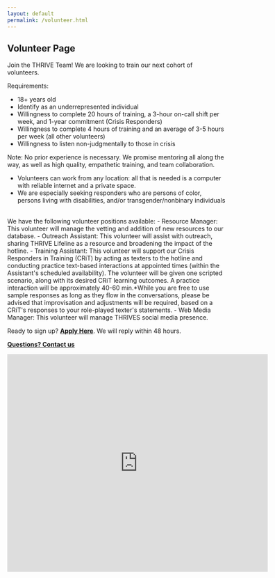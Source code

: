 ```yaml
---
layout: default
permalink: /volunteer.html
---
```


## Volunteer Page

Join the THRIVE Team! We are looking to train our next cohort of volunteers.

Requirements:
- 18+ years old
- Identify as an underrepresented individual
- Willingness to complete 20 hours of training, a 3-hour on-call shift per week, and 1-year commitment (Crisis Responders)
- Willingness to complete 4 hours of training and an average of 3-5 hours per week (all other volunteers)
- Willingness to listen non-judgmentally to those in crisis


Note: No prior experience is necessary. We promise mentoring all along the way, as well as high quality, empathetic training, and team collaboration.
- Volunteers can work from any location: all that is needed is a computer with reliable internet and a private space. 
- We are especially seeking responders who are persons of color, persons living with disabilities, and/or transgender/nonbinary individuals

<br/>
We have the following volunteer positions available:
   - Resource Manager: This volunteer will manage the vetting and addition of new resources to our database. 
   - Outreach Assistant: This volunteer will assist with outreach, sharing THRIVE Lifeline as a resource and broadening the impact of the hotline. 
   - Training Assistant: This volunteer will support our Crisis Responders in Training (CRiT) by acting as texters to the hotline and conducting practice text-based interactions at appointed times (within the Assistant's scheduled availability). The volunteer will be given one scripted scenario, along with its desired CRiT learning outcomes. A practice interaction will be approximately 40-60 min.*While you are free to use sample responses as long as they flow in the conversations, please be advised that improvisation and adjustments will be required, based on a CRiT's responses to your role-played texter's statements. 
   - Web Media Manager: This volunteer will manage THRIVES social media presence. 

Ready to sign up? [**Apply Here**](https://form.jotform.com/201655418668059). We will reply within 48 hours.


[**Questions? Contact us**](mailto:info@thrivelifeline.org)


<iframe src="https://docs.google.com/viewer?url=https://thrivelifeline.org/images/Volunteer_Thrive.pdf&embedded=true" style="width:600px; height:500px;" frameborder="0"></iframe>
